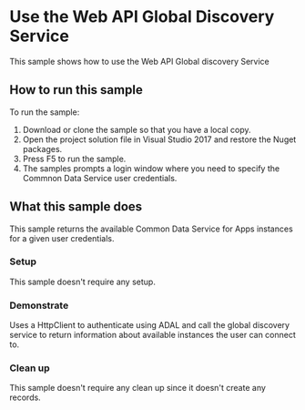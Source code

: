 ﻿# Use the Web API Global Discovery Service

This sample shows how to use the Web API Global discovery Service

## How to run this sample

To run the sample:
1. Download or clone the sample so that you have a local copy.
2. Open the project solution file in Visual Studio 2017 and restore the Nuget packages.
3. Press F5 to run the sample.
4. The samples prompts a login window where you need to specify the Commnon Data Service user credentials. 

## What this sample does

This sample returns the available Common Data Service for Apps instances for a given user credentials.

### Setup

This sample doesn't require any setup.


### Demonstrate

Uses a HttpClient to authenticate using ADAL and call the global discovery service to return information about available instances the user can connect to.

### Clean up

This sample doesn't require any clean up since it doesn't create any records.
